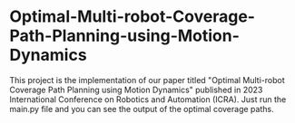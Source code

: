 # Optimal-Multi-robot-Coverage-Path-Planning-using-Motion-Dynamics
This project is the implementation of our paper titled "Optimal Multi-robot Coverage Path Planning using Motion Dynamics" published in 2023 International Conference on Robotics and Automation (ICRA). Just run the main.py file and you can see the output of the optimal coverage paths.
